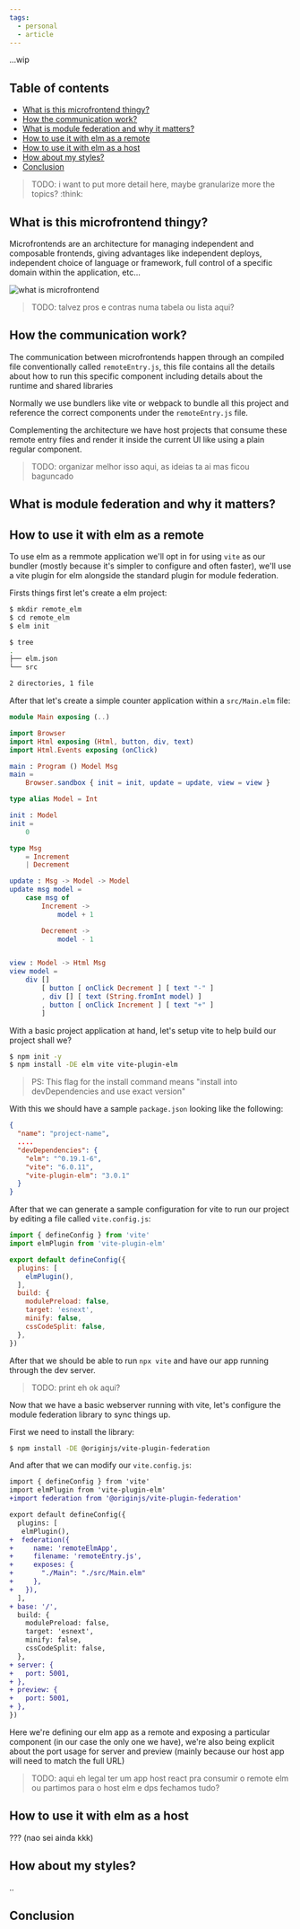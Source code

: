 ```yaml
---
tags:
  - personal
  - article
---
```


...wip

## Table of contents

- [What is this microfrontend thingy?](#what-is-this-microfrontend-thingy)
- [How the communication work?](#how-the-communication-work)
- [What is module federation and why it matters?](#what-is-module-federation-and-why-it-matters)
- [How to use it with elm as a remote](#how-to-use-it-with-elm-as-a-remote)
- [How to use it with elm as a host](#how-to-use-it-with-elm-as-a-host)
- [How about my styles?](#how-about-my-styles)
- [Conclusion](#conclusion)

> TODO: i want to put more detail here, maybe granularize more the topics? :think:

## What is this microfrontend thingy?

Microfrontends are an architecture for managing independent and composable frontends,
giving advantages like independent deploys, independent choice of language or framework,
full control of a specific domain within the application,
etc...

![what is microfrontend](2556286.png)

> TODO: talvez pros e contras numa tabela ou lista aqui?

## How the communication work?

The communication between microfrontends happen through an compiled file
conventionally called `remoteEntry.js`, this file contains all the details about
how to run this specific component including details about the runtime and shared
libraries

Normally we use bundlers like vite or webpack to bundle all this project and reference the
correct components under the `remoteEntry.js` file.

Complementing the architecture we have host projects that consume these remote entry files
and render it inside the current UI like using a plain regular component.

> TODO: organizar melhor isso aqui, as ideias ta ai mas ficou baguncado

## What is module federation and why it matters?

## How to use it with elm as a remote

To use elm as a remmote application we'll opt in for using `vite` as our bundler
(mostly because it's simpler to configure and often faster), we'll use a vite plugin for elm
alongside the standard plugin for module federation.

Firsts things first let's create a elm project:

```sh
$ mkdir remote_elm
$ cd remote_elm
$ elm init
```

```sh
$ tree
.
├── elm.json
└── src

2 directories, 1 file
```

After that let's create a simple counter application within a `src/Main.elm` file:

```elm
module Main exposing (..)

import Browser
import Html exposing (Html, button, div, text)
import Html.Events exposing (onClick)

main : Program () Model Msg
main =
    Browser.sandbox { init = init, update = update, view = view }

type alias Model = Int

init : Model
init =
    0

type Msg
    = Increment
    | Decrement

update : Msg -> Model -> Model
update msg model =
    case msg of
        Increment ->
            model + 1

        Decrement ->
            model - 1


view : Model -> Html Msg
view model =
    div []
        [ button [ onClick Decrement ] [ text "-" ]
        , div [] [ text (String.fromInt model) ]
        , button [ onClick Increment ] [ text "+" ]
        ]
```

With a basic project application at hand, let's setup vite to help build our project shall we?

```sh
$ npm init -y
$ npm install -DE elm vite vite-plugin-elm
```

> PS: This flag for the install command means "install into devDependencies and use exact version"

With this we should have a sample `package.json` looking like the following:

```json
{
  "name": "project-name",
  ....
  "devDependencies": {
    "elm": "^0.19.1-6",
    "vite": "6.0.11",
    "vite-plugin-elm": "3.0.1"
  }
}
```

After that we can generate a sample configuration for vite to run our project by editing a file called `vite.config.js`:

```javascript
import { defineConfig } from 'vite'
import elmPlugin from 'vite-plugin-elm'

export default defineConfig({
  plugins: [
    elmPlugin(),
  ],
  build: {
    modulePreload: false,
    target: 'esnext',
    minify: false,
    cssCodeSplit: false,
  },
})
```

After that we should be able to run `npx vite` and have our app running
through the dev server.

> TODO: print eh ok aqui?


Now that we have a basic webserver running with vite,
let's configure the module federation library to sync things up.

First we need to install the library:

```sh
$ npm install -DE @originjs/vite-plugin-federation
```

And after that we can modify our `vite.config.js`:

```diff
import { defineConfig } from 'vite'
import elmPlugin from 'vite-plugin-elm'
+import federation from '@originjs/vite-plugin-federation'

export default defineConfig({
  plugins: [
   elmPlugin(),
+  federation({
+     name: 'remoteElmApp',
+     filename: 'remoteEntry.js',
+     exposes: {
+       "./Main": "./src/Main.elm"
+     },
+   }),
  ],
+ base: '/',
  build: {
    modulePreload: false,
    target: 'esnext',
    minify: false,
    cssCodeSplit: false,
  },
+ server: {
+   port: 5001,
+ },
+ preview: {
+   port: 5001,
+ },
})
```

Here we're defining our elm app as a remote and exposing a particular component
(in our case the only one we have), we're also being explicit about the port usage
for server and preview (mainly because our host app will need to match the full URL)

> TODO: aqui eh legal ter um app host react pra consumir o remote elm ou partimos para o host elm e dps fechamos tudo?

## How to use it with elm as a host

??? (nao sei ainda kkk)

## How about my styles?

..

## Conclusion
